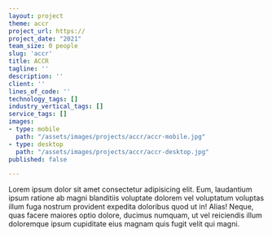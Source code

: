```yaml
---
layout: project
theme: accr
project_url: https://
project_date: "2021"
team_size: 0 people
slug: 'accr'
title: ACCR
tagline: ''
description: ''
client: ''
lines_of_code: ''
technology_tags: []
industry_vertical_tags: []
service_tags: []
images:
- type: mobile
  path: "/assets/images/projects/accr/accr-mobile.jpg"
- type: desktop
  path: "/assets/images/projects/accr/accr-desktop.jpg"
published: false

---
```

Lorem ipsum dolor sit amet consectetur adipisicing elit. Eum, laudantium ipsum ratione ab magni blanditiis voluptate dolorem vel voluptatum voluptas illum fuga nostrum provident expedita doloribus quod ut in! Alias! Neque, quas facere maiores optio dolore, ducimus numquam, ut vel reiciendis illum doloremque ipsum cupiditate eius magnam quis fugit velit qui magni.